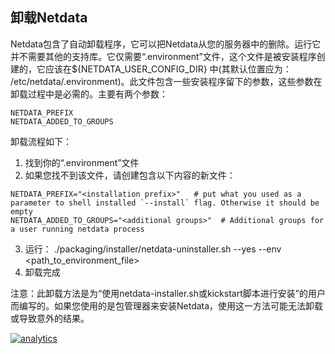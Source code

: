 ## 卸载Netdata

Netdata包含了自动卸载程序，它可以把Netdata从您的服务器中的删除。运行它并不需要其他的支持库。它仅需要“.environment”文件，这个文件是被安装程序创建的，它应该在${NETDATA_USER_CONFIG_DIR} 中(其默认位置应为： /etc/netdata/.environment)。此文件包含一些安装程序留下的参数，这些参数在卸载过程中是必需的。主要有两个参数：
```
NETDATA_PREFIX
NETDATA_ADDED_TO_GROUPS
```

卸载流程如下：

1. 找到你的“.environment”文件
2. 如果您找不到该文件，请创建包含以下内容的新文件：
```
NETDATA_PREFIX="<installation prefix>"   # put what you used as a parameter to shell installed `--install` flag. Otherwise it should be empty
NETDATA_ADDED_TO_GROUPS="<additional groups>"  # Additional groups for a user running netdata process
```
3. 运行： ./packaging/installer/netdata-uninstaller.sh --yes --env <path_to_environment_file>
4. 卸载完成

注意：此卸载方法是为“使用netdata-installer.sh或kickstart脚本进行安装”的用户而编写的。如果您使用的是包管理器来安装Netdata，使用这一方法可能无法卸载或导致意外的结果。

[![analytics](https://www.google-analytics.com/collect?v=1&aip=1&t=pageview&_s=1&ds=github&dr=https%3A%2F%2Fgithub.com%2Fnetdata%2Fnetdata&dl=https%3A%2F%2Fmy-netdata.io%2Fgithub%2Finstaller%2FUNINSTALL&_u=MAC~&cid=5792dfd7-8dc4-476b-af31-da2fdb9f93d2&tid=UA-64295674-3)]()
